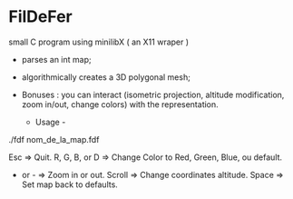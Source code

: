 FilDeFer
========

small C program using minilibX ( an X11 wraper ) 
- parses an int map; 
- algorithmically creates a 3D polygonal mesh; 
- Bonuses : you can interact (isometric projection, altitude modification, zoom in/out, change colors) with the representation.

	- Usage -

./fdf nom_de_la_map.fdf

Esc 	        	⇒ Quit.
R, G, B, or D 	⇒ Change Color to Red, Green, Blue, ou default.
+ or - 	      	⇒ Zoom in or out.
Scroll 	      	⇒ Change coordinates altitude.
Space      	  	⇒ Set map back to defaults.
